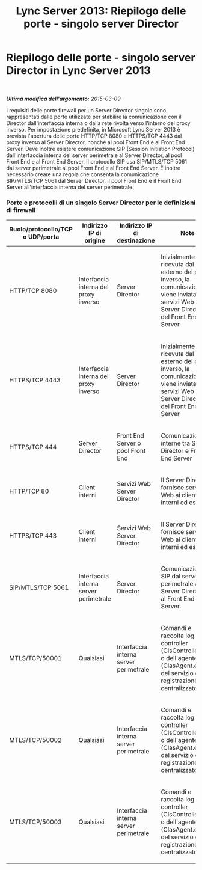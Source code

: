 ﻿---
title: 'Lync Server 2013: Riepilogo delle porte - singolo server Director'
TOCTitle: Riepilogo delle porte - singolo server Director
ms:assetid: 079c1414-723f-4499-b7d4-a0d7121c1626
ms:mtpsurl: https://technet.microsoft.com/it-it/library/JJ204648(v=OCS.15)
ms:contentKeyID: 49299584
ms.date: 08/24/2015
mtps_version: v=OCS.15
ms.translationtype: HT
---

# Riepilogo delle porte - singolo server Director in Lync Server 2013

 

_**Ultima modifica dell'argomento:** 2015-03-09_

I requisiti delle porte firewall per un Server Director singolo sono rappresentati dalle porte utilizzate per stabilire la comunicazione con il Director dall'interfaccia interna o dalla rete rivolta verso l'interno del proxy inverso. Per impostazione predefinita, in Microsoft Lync Server 2013 è prevista l'apertura delle porte HTTP/TCP 8080 e HTTPS/TCP 4443 dal proxy inverso al Server Director, nonché al pool Front End e al Front End Server. Deve inoltre esistere comunicazione SIP (Session Initiation Protocol) dall'interfaccia interna del server perimetrale al Server Director, al pool Front End e al Front End Server. Il protocollo SIP usa SIP/MTLS/TCP 5061 dal server perimetrale al pool Front End e al Front End Server. È inoltre necessario creare una regola che consenta la comunicazione SIP/MTLS/TCP 5061 dal Server Director, il pool Front End e il Front End Server all'interfaccia interna del server perimetrale.

### Porte e protocolli di un singolo Server Director per le definizioni di firewall

<table>
<colgroup>
<col style="width: 25%" />
<col style="width: 25%" />
<col style="width: 25%" />
<col style="width: 25%" />
</colgroup>
<thead>
<tr class="header">
<th>Ruolo/protocollo/TCP o UDP/porta</th>
<th>Indirizzo IP di origine</th>
<th>Indirizzo IP di destinazione</th>
<th>Note</th>
</tr>
</thead>
<tbody>
<tr class="odd">
<td><p>HTTP/TCP 8080</p></td>
<td><p>Interfaccia interna del proxy inverso</p></td>
<td><p>Server Director</p></td>
<td><p>Inizialmente ricevuta dal lato esterno del proxy inverso, la comunicazione viene inviata ai servizi Web del Server Director e del Front End Server</p></td>
</tr>
<tr class="even">
<td><p>HTTPS/TCP 4443</p></td>
<td><p>Interfaccia interna del proxy inverso</p></td>
<td><p>Server Director</p></td>
<td><p>Inizialmente ricevuta dal lato esterno del proxy inverso, la comunicazione viene inviata ai servizi Web del Server Director e del Front End Server</p></td>
</tr>
<tr class="odd">
<td><p>HTTPS/TCP 444</p></td>
<td><p>Server Director</p></td>
<td><p>Front End Server o pool Front End</p></td>
<td><p>Comunicazioni interne tra Server Director e Front End Server</p></td>
</tr>
<tr class="even">
<td><p>HTTP/TCP 80</p></td>
<td><p>Client interni</p></td>
<td><p>Servizi Web Server Director</p></td>
<td><p>Il Server Director fornisce servizi Web ai client interni ed esterni.</p></td>
</tr>
<tr class="odd">
<td><p>HTTPS/TCP 443</p></td>
<td><p>Client interni</p></td>
<td><p>Servizi Web Server Director</p></td>
<td><p>Il Server Director fornisce servizi Web ai client interni ed esterni.</p></td>
</tr>
<tr class="even">
<td><p>SIP/MTLS/TCP 5061</p></td>
<td><p>Interfaccia interna server perimetrale</p></td>
<td><p>Server Director</p></td>
<td><p>Comunicazione SIP dal server perimetrale al Server Director e al Front End Server.</p></td>
</tr>
<tr class="odd">
<td><p>MTLS/TCP/50001</p></td>
<td><p>Qualsiasi</p></td>
<td><p>Interfaccia interna server perimetrale</p></td>
<td><p>Comandi e raccolta log del controller (ClsController.exe) o dell'agente (ClasAgent.exe) del servizio di registrazione centralizzato</p></td>
</tr>
<tr class="even">
<td><p>MTLS/TCP/50002</p></td>
<td><p>Qualsiasi</p></td>
<td><p>Interfaccia interna server perimetrale</p></td>
<td><p>Comandi e raccolta log del controller (ClsController.exe) o dell'agente (ClasAgent.exe) del servizio di registrazione centralizzato</p></td>
</tr>
<tr class="odd">
<td><p>MTLS/TCP/50003</p></td>
<td><p>Qualsiasi</p></td>
<td><p>Interfaccia interna server perimetrale</p></td>
<td><p>Comandi e raccolta log del controller (ClsController.exe) o dell'agente (ClasAgent.exe) del servizio di registrazione centralizzato</p></td>
</tr>
</tbody>
</table>

